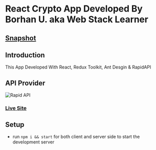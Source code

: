 # React Crypto App Developed By Borhan U. aka Web Stack Learner

## [Snapshot](https://ibb.co/x7kcC3m)

## Introduction

This App Developed With React, Redux Toolkit, Ant Desgin & RapidAPI

## API Provider

![Rapid API](https://rapidapi.com/Coinranking/api/coinranking1/)

### [Live Site](https://crypto-wsl.netlify.app/)

## Setup

- run `npm i && start` for both client and server side to start the development server
